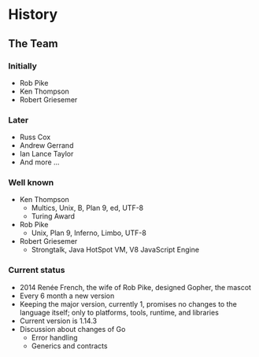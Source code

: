 # History

## The Team

### Initially

* Rob Pike
* Ken Thompson
* Robert Griesemer

### Later

* Russ Cox
* Andrew Gerrand
* Ian Lance Taylor
* And more ...

### Well known

* Ken Thompson
  * Multics, Unix, B, Plan 9, ed, UTF-8
  * Turing Award
* Rob Pike
  * Unix, Plan 9, Inferno, Limbo, UTF-8
* Robert Griesemer
  * Strongtalk, Java HotSpot VM, V8 JavaScript Engine

### Current status

* 2014 Renée French, the wife of Rob Pike, designed Gopher, the mascot
* Every 6 month a new version
* Keeping the major version, currently 1, promises no changes to the language itself; only to platforms, tools, runtime, and libraries
* Current version is 1.14.3
* Discussion about changes of Go
  * Error handling
  * Generics and contracts
